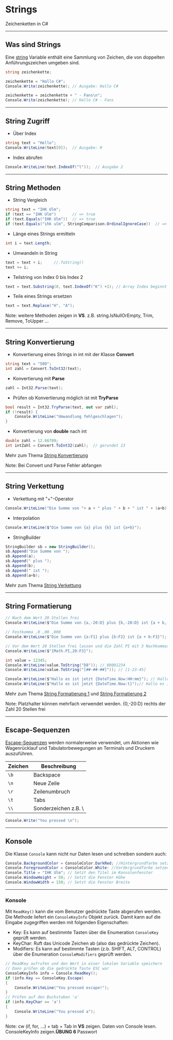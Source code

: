 # Strings

Zeichenketten in C#

---

<!-- .slide: class="left" -->
## Was sind Strings

Eine [string](https://docs.microsoft.com/de-de/dotnet/csharp/language-reference/keywords/string) Variable enthält eine Sammlung von Zeichen, die von doppelten Anführungszeichen umgeben sind.

```csharp []
string zeichenkette;

zeichenkette = "Hallo C#";
Console.Write(zeichenkette); // Ausgabe: Hallo C#

zeichenkette = zeichenkette + " - Fans\n";
Console.Write(zeichenkette); // Hallo C# - Fans
```

---

<!-- .slide: class="left" -->
## String Zugriff

* Über Index

```csharp []
string text = "Hello";
Console.WriteLine(text[0]);  // Ausgabe: H
```

* Index abrufen

```csharp []
Console.WriteLine(text.IndexOf("l"));  // Ausgabe 2
```

---

<!-- .slide: class="left" -->
## String Methoden

* String Vergleich

```csharp []
string text = "IHK Ulm";
if (text == "IHK Ulm")       // => true
if (text.Equals("IHK Ulm"))  // => true
if (text.Equals("ihk ulm", StringComparison.OrdinalIgnoreCase))  // => true
```

* Länge eines Strings ermitteln

```csharp []
int i = text.Length;
```

* Umwandeln in String

```csharp []
text = text + i;     //.ToString()
text += i;
```

* Teilstring von Index 0 bis Index 2

```csharp []
text = text.Substring(0, text.IndexOf("K") +1); // Array Index beginnt bei 0
```

* Teile eines Strings ersetzen

```csharp []
text = text.Replace("H", "A");
 ```

Note: weitere Methoden zeigen in **VS**. z.B. string.IsNullOrEmpty, Trim, Remove, ToUpper ...

---

<!-- .slide: class="left" -->
## String Konvertierung

* Konvertierung eines Strings in int mit der Klasse **Convert**

```csharp []
string text = "580";
int zahl = Convert.ToInt32(text);
```

* Konvertierung mit **Parse**

```csharp []
zahl = Int32.Parse(text);
```

* Prüfen ob Konvertierung möglich ist mit **TryParse**

```csharp []
bool result = Int32.TryParse(text, out var zahl);  
if (!result) {
    Console.WriteLine("Umwandlung fehlgeschlagen");
}
```

* Konvertierung von **double** nach int

```csharp []
double zahl = 12.66789;
int intZahl = Convert.ToInt32(zahl);  // gerundet 13
```

Mehr zum Thema [String Konvertierung](https://docs.microsoft.com/de-de/dotnet/csharp/programming-guide/types/how-to-convert-a-string-to-a-number)

Note: Bei Convert und Parse Fehler abfangen

---

<!-- .slide: class="left" -->
## String Verkettung

* Verkettung mit "+"-Operator

```csharp
Console.WriteLine("Die Summe von "+ a + " plus " + b + " ist " + (a+b)));
```

* Interpolation

```csharp
Console.WriteLine($"Die Summe von {a} plus {b} ist {a+b}");
```

* StringBuilder

```csharp []
StringBuilder sb = new StringBuilder();
sb.Append("Die Summe von ");
sb.Append(a);
sb.Append(" plus ");
sb.Append(b);
sb.Append(" ist ");
sb.Append(a+b);
```

Mehr zum Thema [String Verkettung](https://docs.microsoft.com/de-de/dotnet/csharp/how-to/concatenate-multiple-strings)

---

<!-- .slide: class="left" -->
## String Formatierung

```csharp []
// Nach dem Wert 20 Stellen frei
Console.WriteLine($"Die Summe von {a,-20:D} plus {b,-20:D} ist {a + b,-20:D}");

// Festkomma ,0 ,00 ,000
Console.WriteLine($"Die Summe von {a:F1} plus {b:F2} ist {a + b:F3}");

// Vor dem Wert 20 Stellen frei lassen und die Zahl PI mit 3 Nachkommastellen ausgeben
Console.WriteLine($"{Math.PI,20:F3}");

int value = 12345;
Console.WriteLine(value.ToString("D8")); // 00001234
Console.WriteLine(value.ToString("[##-##-##]")); // [1-23-45]

Console.WriteLine($"Hallo es ist jetzt {DateTime.Now:HH:mm}"); // Hallo es ist jetzt 14:25
Console.WriteLine($"Hallo es ist jetzt {DateTime.Now:t}");// Hallo es ist jetzt 14:25
```

Mehr zum Thema [String Formatierung 1](https://docs.microsoft.com/de-de/dotnet/standard/base-types/formatting-types) und 
[String Formatierung 2](http://www.ne555.at/2014/index.php/pc-programmierung/einfuehrung-c/274-strings-formatieren-mit-c.html)

Note: Platzhalter können mehrfach verwendet werden.
{0,-20:D} rechts der Zahl 20 Stellen frei

---

<!-- .slide: class="left" -->
## Escape-Sequenzen

[Escape-Sequenzen](https://docs.microsoft.com/en-us/cpp/c-language/escape-sequences?view=msvc-170) werden normalerweise verwendet, um Aktionen wie Wagenrücklauf und Tabulatorbewegungen an Terminals und Druckern auszuführen.

| Zeichen      | Beschreibung
| -------------|-------------|
| `\b`         | Backspace
| `\n`         | Neue Zeile
| `\r`         | Zeilenumbruch
| `\t`         | Tabs
| `\\`         | Sonderzeichen z.B. \

```csharp
Console.Write("You pressed \n");
```

---

<!-- .slide: class="left" -->
## Konsole

Die Klasse `Console` kann nicht nur Daten lesen und schreiben sondern auch:

```csharp []
Console.BackgroundColor = ConsoleColor.DarkRed; //Hintergrundfarbe setzen
Console.ForegroundColor = ConsoleColor.White: //Vordergrundfarbe setzen
Console.Title = "IHK Ulm"; // Setzt den Titel im Konsolenfenster
Console.WindowHeight = 50; // Setzt die Fenster Höhe
Console.WindowWidth = 150; // Setzt die Fenster Breite
```

---

<!-- .slide: class="left" -->
### Konsole

Mit ```ReadKey()``` kann die vom Benutzer gedrückte Taste abgerufen werden. Die Methode liefert ein ```ConsoleKeyInfo``` Objekt zurück. Damit kann auf die Eingabe zugegriffen werden mit folgenden Eigenschaften:

* Key: Es kann auf bestimmte Tasten über die Enumeration ```ConsoleKey``` geprüft werden.
* KeyChar: Ruft das Unicode Zeichen ab (also das gedrückte Zeichen).
* Modifiers: Es kann auf bestimmte Tasten (z.b. SHIFT, ALT, CONTROL) über die Enumeration ```ConsoleModifiers``` geprüft werden.

```csharp []
// ReadKey aufrufen und den Wert in einer lokalen Variable speichern
// Dann prüfen ob die gedrückte Taste ESC war
ConsoleKeyInfo info = Console.ReadKey();
if (info.Key == ConsoleKey.Escape)
{
    Console.WriteLine("You pressed escape!");
}
// Prüfen auf den Buchstaben 'a'
if (info.KeyChar == 'a')
{
    Console.WriteLine("You pressed a");
}

```

Note: cw (if, for, ...) + tab + Tab in **VS** zeigen. Daten von Console lesen. ConsoleKeyInfo zeigen.**ÜBUNG 6** Passwort